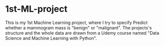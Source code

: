 # 1st-ML-project
This is my 1st Machine Learning project, where I try to specify Predict whether a mammogram mass is "benign" or "malignant". The projects's structure and the whole data are drawn from a Udemy course named "Data Science and Machine Learning with Python".

